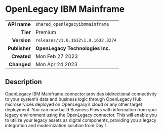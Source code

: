 # OpenLegacy IBM Mainframe
| | |
|-:|-|
|**API name**|`shared_openlegacyibmmainframe`|
|**Tier**|Premium|
|**Version**|`releases/v1.0.1632\1.0.1632.3274`|
|**Publisher**|**OpenLegacy Technologies Inc.**|
|**Created**|Mon Feb 27 2023|
|**Changed**|Mon Apr 24 2023|

## Description
OpenLegacy IBM Mainframe connector provides bidirectional connectivity to your system’s data and business logic through OpenLegacy Hub microservices deployed on OpenLegacy’s cloud or any other target deployment. You can now build Business Flows with information from your legacy environment using the OpenLegacy connector. This will enable you to utilize your legacy assets as digital components, providing you a legacy integration and modernization solution from Day 1.
